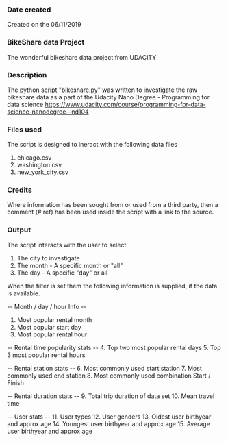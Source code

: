 ### Date created
Created on the 06/11/2019

### BikeShare data Project
The wonderful bikeshare data project from UDACITY

### Description
The python script "bikeshare.py" was written 
to investigate the raw bikeshare data as a part 
of the Udacity Nano Degree - Programming for 
data science 
https://www.udacity.com/course/programming-for-data-science-nanodegree--nd104

### Files used
The script is designed to ineract with the following
data files
1. chicago.csv
2. washington.csv
3. new_york_city.csv

### Credits
Where information has been sought from or used from a 
third party, then a comment (# ref) has been used inside
the script with a link to the source.

### Output
The script interacts with the user to select 
1. The city to investigate
2. The month - A specific month or "all"
2. The day - A specific "day" or all

When the filter is set them the following information is 
supplied, if the data is available.

-- Month / day / hour Info --
1. Most popular rental month
2. Most popular start day
3. Most popular rental hour

-- Rental time popularity stats --
4. Top two most popular rental days
5. Top 3 most popular rental hours

-- Rental station stats --
6. Most commonly used start station
7. Most commonly used end station
8. Most commonly used combination Start / Finish 

-- Rental duration stats -- 
9. Total trip duration of data set
10. Mean travel time

-- User stats --
11. User types
12. User genders
13. Oldest user birthyear and approx age
14. Youngest user birthyear and approx age
15. Average user birthyear and approx age